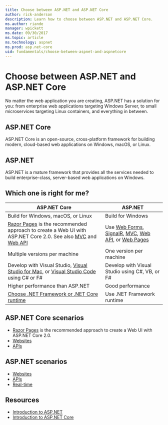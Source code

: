 ```yaml
---
title: Choose between ASP.NET and ASP.NET Core
author: rick-anderson
description: Learn how to choose between ASP.NET and ASP.NET Core.
ms.author: riande
manager: wpickett
ms.date: 09/30/2017
ms.topic: article
ms.technology: aspnet
ms.prod: asp.net-core
uid: fundamentals/choose-between-aspnet-and-aspnetcore
---
```

# Choose between ASP.NET and ASP.NET Core 

No matter the web application you are creating, ASP.NET has a solution for you: from enterprise web applications targeting Windows Server, to small microservices targeting Linux containers, and everything in between.

## ASP.NET Core

ASP.NET Core is an open-source, cross-platform framework for building modern, cloud-based web applications on Windows, macOS, or Linux.

## ASP.NET

ASP.NET is a mature framework that provides all the services needed to build enterprise-class, server-based web applications on Windows.

## Which one is right for me?

| ASP.NET Core | ASP.NET |
|---|---|
|Build for Windows, macOS, or Linux|Build for Windows|
|[Razor Pages](xref:mvc/razor-pages/index) is the recommended approach to create a Web UI with ASP.NET Core 2.0. See also [MVC](xref:mvc/overview) and [Web API](xref:tutorials/first-web-api)|Use [Web Forms](https://docs.microsoft.com/aspnet/web-forms), [SignalR](https://docs.microsoft.com/aspnet/signalr), [MVC](https://docs.microsoft.com/aspnet/mvc), [Web API](https://docs.microsoft.com/aspnet/web-api/), or [Web Pages](https://docs.microsoft.com/aspnet/web-pages)|
|Multiple versions per machine|One version per machine|
|Develop with Visual Studio, [Visual Studio for Mac](https://www.visualstudio.com/vs/visual-studio-mac/), or [Visual Studio Code](https://code.visualstudio.com/) using C# or F#|Develop with Visual Studio using C#, VB, or F#|
|Higher performance than ASP.NET|Good performance|
|[Choose .NET Framework or .NET Core runtime](https://docs.microsoft.com/dotnet/articles/standard/choosing-core-framework-server)|Use .NET Framework runtime|

## ASP.NET Core scenarios

<!-- update link to Razor Pages mvc movie series when done -->
* [Razor Pages](xref:mvc/razor-pages/index) is the recommended approach to create a Web UI with ASP.NET Core 2.0.
* [Websites](xref:tutorials/first-mvc-app/index)
* [APIs](xref:tutorials/first-web-api)

## ASP.NET scenarios

* [Websites](https://docs.microsoft.com/aspnet/mvc)
* [APIs](https://docs.microsoft.com/aspnet/web-api)
* [Real-time](https://docs.microsoft.com/aspnet/signalr)

## Resources

* [Introduction to ASP.NET](https://docs.microsoft.com/aspnet/overview)
* [Introduction to ASP.NET Core](xref:index)
